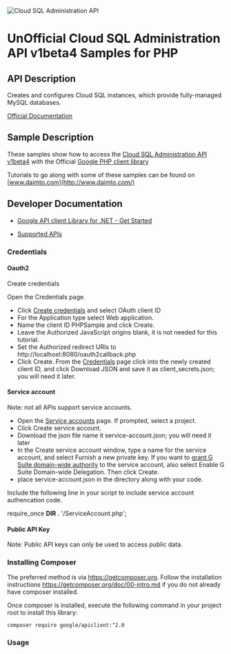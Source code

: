 ﻿![Cloud SQL Administration API](https://www.gstatic.com/images/branding/product/1x/googleg_32dp.png)

# UnOfficial Cloud SQL Administration API v1beta4 Samples for PHP

## API Description

Creates and configures Cloud SQL instances, which provide fully-managed MySQL databases.

[Official Documentation](https://cloud.google.com/sql/docs/reference/latest)

## Sample Description

These samples show how to access the [Cloud SQL Administration API v1beta4](https://cloud.google.com/sql/docs/reference/latest) with the Official [Google PHP client library](https://github.com/google/google-api-php-client)

Tutorials to go along with some of these samples can be found on [www.daimto.com](http://www.daimto.com/)

## Developer Documentation

* [Google API client Library for .NET - Get Started](https://developers.google.com/api-client-library/dotnet/get_started)

* [Supported APIs](https://developers.google.com/api-client-library/dotnet/apis/)

### Credentials 

#### Oauth2

Create credentials

Open the Credentials page.

* Click [Create credentials](https://console.developers.google.com/apis/credentials) and select OAuth client ID
* For the Application type select Web application.
* Name the client ID PHPSample and click Create.
* Leave the Authorized JavaScript origins blank, it is not needed for this tutorial.
* Set the Authorized redirect URIs to http://localhost:8080/oauth2callback.php
* Click Create.
From the [Credentials](https://console.developers.google.com/apis/credentials) page click into the newly created client ID, and click Download JSON and save it as client_secrets.json; you will need it later.

#### Service account

Note: not all APIs support service accounts.

* Open the [Service accounts](https://console.developers.google.com/permissions/serviceaccounts) page. If prompted, select a project.
* Click Create service account.
* Download the json file name it service-account.json; you will need it later
* In the Create service account window, type a name for the service account, and select Furnish a new private key. If you want to [grant G Suite domain-wide authority](https://developers.google.com/identity/protocols/OAuth2ServiceAccount#delegatingauthority) to the service account, also select Enable G Suite Domain-wide Delegation. Then click Create.
* place service-account.json in the directory along with your code.

Include the following line in your script to include service account authencation code.

require_once __DIR__ . '/ServiceAccount.php';





#### Public API Key

Note: Public API keys can only be used to access public data.

### Installing Composer

The preferred method is via https://getcomposer.org. Follow the installation instructions https://getcomposer.org/doc/00-intro.md 
if you do not already have composer installed.

Once composer is installed, execute the following command in your project root to install this library:

```
composer require google/apiclient:^2.0
```

### Usage


